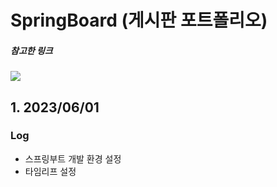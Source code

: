 # SpringBoard (게시판 포트폴리오)

##### 참고한 링크
<a href="https://github.com/yonggyo1125" target="_blank"><img src="https://img.shields.io/badge/github-181717?style=plastic&logo=github&logoColor=white"/></a>

## 1. 2023/06/01

### Log
- 스프링부트 개발 환경 설정
- 타임리프 설정
